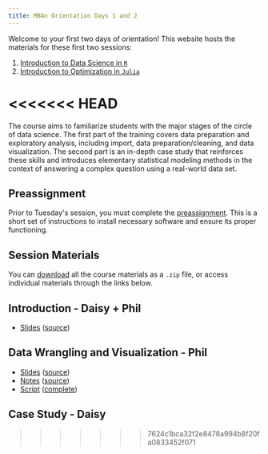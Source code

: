 ```yaml
---
title: MBAn Orientation Days 1 and 2
---
```


Welcome to your first two days of orientation! This website hosts the materials for these first two sessions: 

1. [Introduction to Data Science in `R`](https://philchodrow.github.io/mban_orientation/data_science_intro/index.html)
2. [Introduction to Optimization in `Julia`](https://philchodrow.github.io/mban_orientation/optimization_intro/index.html)


<<<<<<< HEAD
=======
The course aims to familiarize students with the major stages of the circle of data science. The first part of the training covers data preparation and exploratory analysis, including import, data preparation/cleaning, and data visualization. The second part is an in-depth case study that reinforces these skills and introduces elementary statistical modeling methods in the context of answering a complex question using a real-world data set. 

## Preassignment

Prior to Tuesday's session, you must complete the [preassignment](https://philchodrow.github.io/data_science_intro/preassignment/preassignment.html). This is a short set of instructions to install necessary software and ensure its proper functioning. 

## Session Materials

You can [download](https://github.com/PhilChodrow/data_science_intro/archive/master.zip) all the course materials as a `.zip` file, or access individual materials through the links below. 

## Introduction - Daisy + Phil

- [Slides](https://philchodrow.github.io/data_science_intro/introduction/introduction.html) ([source](https://philchodrow.github.io/data_science_intro/introduction/introduction.Rmd))

## Data Wrangling and Visualization - Phil

- [Slides](https://philchodrow.github.io/data_science_intro/wrangle_viz/slides.html) ([source](https://philchodrow.github.io/data_science_intro/wrangle_viz/slides.Rmd))
- [Notes](https://philchodrow.github.io/data_science_intro/wrangle_viz/notes.html) ([source](https://philchodrow.github.io/data_science_intro/wrangle_viz/notes.Rmd))
- [Script](https://philchodrow.github.io/data_science_intro/wrangle_viz/full_script.R) ([complete](https://philchodrow.github.io/data_science_intro/wrangle_viz/full_script.R))

## Case Study - Daisy
>>>>>>> 7624c1bca32f2e8478a994b8f20fa0833452f071

